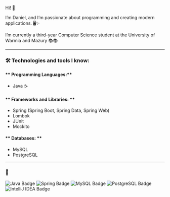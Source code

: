 Hi! 👋

I’m Daniel, and I’m passionate about programming and creating modern applications. 🖥️✨

I’m currently a third-year Computer Science student at the University of Warmia and Mazury 📚📚

---

### 🛠  Technologies and tools I know:

#### ** Programming Languages:**
- Java ☕

#### ** Frameworks and Libraries: **
- Spring (Spring Boot, Spring Data, Spring Web)
- Lombok
- JUnit
- Mockito

#### ** Databases: **
- MySQL
- PostgreSQL

---

### 🌟 

<img src="https://img.shields.io/badge/Java-ED8B00?style=for-the-badge&logo=java&logoColor=white" alt="Java Badge" />
<img src="https://img.shields.io/badge/Spring-6DB33F?style=for-the-badge&logo=spring&logoColor=white" alt="Spring Badge" />
<img src="https://img.shields.io/badge/MySQL-4479A1?style=for-the-badge&logo=mysql&logoColor=white" alt="MySQL Badge" />
<img src="https://img.shields.io/badge/PostgreSQL-316192?logo=postgresql&logoColor=white" alt="PostgreSQL Badge" />
<img src="https://img.shields.io/badge/IntelliJ%20IDEA-000000?style=for-the-badge&logo=intellij-idea&logoColor=white" alt="IntelliJ IDEA Badge" /> 
